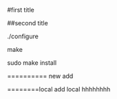#first title

##second title

./configure

make

sudo make install

==========
new add

========local add
local hhhhhhhh
